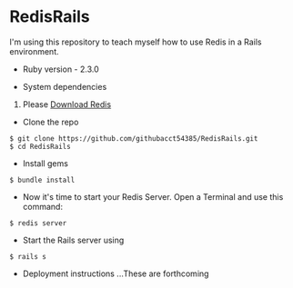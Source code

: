 # RedisRails

I'm using this repository to teach myself how to use Redis in a Rails environment.  

* Ruby version - 2.3.0

* System dependencies
1. Please [Download Redis](https://redis.io/)

* Clone the repo
```
$ git clone https://github.com/githubacct54385/RedisRails.git
$ cd RedisRails
```

* Install gems
```
$ bundle install
```

* Now it's time to start your Redis Server.  Open a Terminal and use this command:
```
$ redis server
```

* Start the Rails server using
```
$ rails s
```

* Deployment instructions
...These are forthcoming
